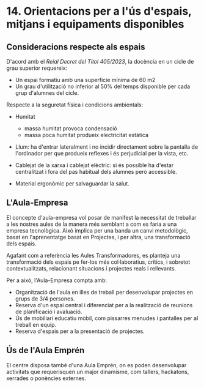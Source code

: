 # 14. Orientacions per a l'ús d'espais, mitjans i equipaments disponibles

<!-- Del que ja teniem a la plantilla-->

## Consideracions respecte als espais

D'acord amb el *Reial Decret del Títol 405/2023*, la docència en un cicle de grau superior requereix:

* Un espai formatiu amb una superfície mínima de 60 m2
* Un grau d'utilització no inferior al 50% del temps disponible per cada grup d'alumnes del cicle.

Respecte a la seguretat física i condicions ambientals:

* Humitat
  * massa humitat provoca condensació
  * massa poca humitat produeix electricitat estàtica

* Llum: ha d'entrar lateralment i no incidir directament sobre la pantalla de l'ordinador per que produeix reflexes i és perjudicial per la vista, etc.

* Cablejat de la xarxa i cablejat elèctric: si és possible ha d'estar centralitzat i fora del pas habitual dels alumnes però accessible.

* Material ergonòmic per salvaguardar la salut.

## L'Aula-Empresa

El concepte d'aula-empresa vol posar de manifest la necessitat de treballar a les nostres aules de la manera més semblant a com es faria a una empresa tecnològica. Això implica per una banda un canvi metodològic, basat en l'aprenentatge basat en Projectes, i per altra, una transformació dels espais.

Agafant com a referència les Aules Transformadores, es planteja una transformació dels espais pe fer-los més col·laboratius, crítics, i sobretot contextualitzats, relacionant situacions i projectes reals i rellevants.

Per a això, l'Aula-Empresa compta amb:

* Organització de l'aula en illes de treball per desenvolupar projectes en grups de 3/4 persones.
* Reserva d'un espai central i diferenciat per a la realització de reunions de planificació i avaluació.
* Ús de mobiliari educatiu mòbil, com pissarres menudes i pantalles per al treball en equip.
* Reserva d'espais per a la presentació de projectes.

## Ús de l'Aula Emprén

El centre disposa també d'una Aula Emprén, on es poden desenvolupar activitats que requerisquen un major dinamisme, com tallers, hackatons, xerrades o ponències externes.

<!-- 
Per a poder optimitzar els espais del centre, serà important incloure criteris clars per a coordinar l'ús compartit dels recursos entre els diferents mòduls i grups. Els espais com ara  tallers,  laboratoris,  aules  tècniques  o  àrees  especialitzades  han  d'estar adequadament organitzats i optimitzats per a dur a terme d'activitats  que  permeten aconseguir els RA. Es poden establir prioritats o protocols d'ús d'espais com les aules ATECA, EMPRÉN o altres similars. 
-->
